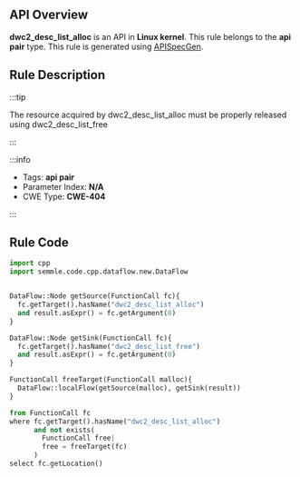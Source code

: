 ---
---


## API Overview
**dwc2_desc_list_alloc** is an API in **Linux kernel**. This rule belongs to the **api pair** type. This rule is generated using [APISpecGen](../../tools/APISpecGen).
## Rule Description

:::tip

The resource acquired by dwc2_desc_list_alloc must be properly released using dwc2_desc_list_free

:::

:::info

- Tags: **api pair**
- Parameter Index: **N/A**
- CWE Type: **CWE-404**

:::

## Rule Code
```python
import cpp
import semmle.code.cpp.dataflow.new.DataFlow


DataFlow::Node getSource(FunctionCall fc){
  fc.getTarget().hasName("dwc2_desc_list_alloc")
  and result.asExpr() = fc.getArgument(0)
}

DataFlow::Node getSink(FunctionCall fc){
  fc.getTarget().hasName("dwc2_desc_list_free")
  and result.asExpr() = fc.getArgument(0)
}

FunctionCall freeTarget(FunctionCall malloc){
  DataFlow::localFlow(getSource(malloc), getSink(result))
}

from FunctionCall fc
where fc.getTarget().hasName("dwc2_desc_list_alloc")
      and not exists(
        FunctionCall free| 
        free = freeTarget(fc)
      )
select fc.getLocation()

    
```